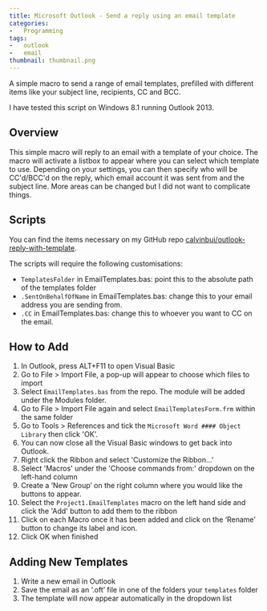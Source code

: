 ```yaml
---
title: Microsoft Outlook - Send a reply using an email template
categories:
-   Programming
tags:
-   outlook
-   email
thumbnail: thumbnail.png
---
```


A simple macro to send a range of email templates, prefilled with different items like your subject line, recipients, CC and BCC.

<!-- more -->

I have tested this script on Windows 8.1 running Outlook 2013.

## Overview

This simple macro will reply to an email with a template of your choice. The macro will activate a listbox to appear where you can select which template to use. Depending on your settings, you can then specify who will be CC'd/BCC'd on the reply, which email account it was sent from and the subject line. More areas can be changed but I did not want to complicate things.

## Scripts

You can find the items necessary on my GitHub repo [calvinbui/outlook-reply-with-template](https://github.com/calvinbui/outlook-reply-with-template).

The scripts will require the following customisations:

* `TemplatesFolder` in EmailTemplates.bas: point this to the absolute path of the templates folder
* `.SentOnBehalfOfName` in EmailTemplates.bas: change this to your email address you are sending from.
* `.CC` in EmailTemplates.bas: change this to whoever you want to CC on the email.

## How to Add

1. In Outlook, press ALT+F11 to open Visual Basic
2. Go to File > Import File, a pop-up will appear to choose which files to import
3. Select `EmailTemplates.bas` from the repo. The module will be added under the Modules folder.
4. Go to File > Import File again and select `EmailTemplatesForm.frm` within the same folder
5. Go to Tools > References and tick the `Microsoft Word #### Object Library` then click 'OK'.
6. You can now close all the Visual Basic windows to get back into Outlook.
7. Right click the Ribbon and select 'Customize the Ribbon…'
8. Select 'Macros' under the 'Choose commands from:' dropdown on the left-hand column
9. Create a ‘New Group’ on the right column where you would like the buttons to appear.
10. Select the `Project1.EmailTemplates` macro on the left hand side and click the 'Add' button to add them to the ribbon
11. Click on each Macro once it has been added and click on the ‘Rename’ button to change its label and icon.
12. Click OK when finished

## Adding New Templates

1. Write a new email in Outlook
2. Save the email as an ‘.oft’ file in one of the folders your `templates` folder
3. The template will now appear automatically in the dropdown list
